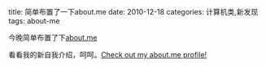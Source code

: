 title: 简单布置了一下about.me
date: 2010-12-18
categories: 计算机类,新发现
tags: about-me

今晚简单布置了下[about.me](http://about.me)

看看我的新自我介绍，呵呵。[Check out my about.me profile!](http://about.me/bobobo80)
